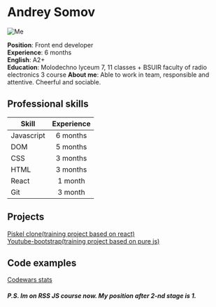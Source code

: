 # Andrey Somov

![Me](https://github.com/AndreySomov/cv/blob/gh-pages/me.jpg=100x100)

**Position**: Front end developer  
**Experience**: 6 months  
**English**: A2+  
**Education**: Molodechno lyceum 7, 11 classes + BSUIR faculty of radio electronics 3 course
**About me**: Able to work in team, responsible and attentive. Cheerful and sociable.  

## Professional skills

| Skill         | Experience    |
| ------------- |:-------------:|
| Javascript    | 6 months      |
| DOM           | 5 months      |
| CSS           | 3 months      |
| HTML          | 3 months      |
| React         | 1 month       |
| Git           | 3 month       |

## Projects

[Piskel clone(training project based on react)](https://github.com/AndreySomov/piskel-clone)  
[Youtube-bootstrap(training project based on pure js)](https://github.com/AndreySomov/youtube-bootstrap)

## Code examples

[Сodewars stats](https://www.codewars.com/users/plusch011/completed)


##### P.S. Im on RSS JS course now. My position after 2-nd stage is 1.
